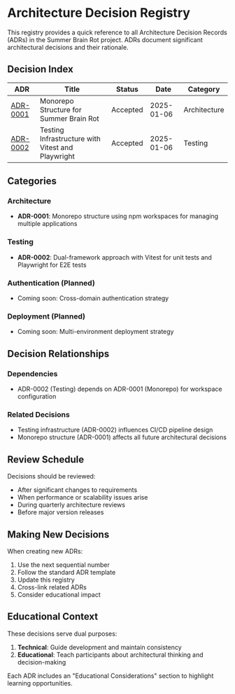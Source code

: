 # Architecture Decision Registry

This registry provides a quick reference to all Architecture Decision Records (ADRs) in the Summer Brain Rot project. ADRs document significant architectural decisions and their rationale.

## Decision Index

| ADR | Title | Status | Date | Category |
|-----|-------|--------|------|----------|
| [ADR-0001](decisions/0001-monorepo-structure.md) | Monorepo Structure for Summer Brain Rot | Accepted | 2025-01-06 | Architecture |
| [ADR-0002](decisions/0002-testing-infrastructure.md) | Testing Infrastructure with Vitest and Playwright | Accepted | 2025-01-06 | Testing |

## Categories

### Architecture
- **ADR-0001**: Monorepo structure using npm workspaces for managing multiple applications

### Testing
- **ADR-0002**: Dual-framework approach with Vitest for unit tests and Playwright for E2E tests

### Authentication (Planned)
- Coming soon: Cross-domain authentication strategy

### Deployment (Planned)
- Coming soon: Multi-environment deployment strategy

## Decision Relationships

### Dependencies
- ADR-0002 (Testing) depends on ADR-0001 (Monorepo) for workspace configuration

### Related Decisions
- Testing infrastructure (ADR-0002) influences CI/CD pipeline design
- Monorepo structure (ADR-0001) affects all future architectural decisions

## Review Schedule

Decisions should be reviewed:
- After significant changes to requirements
- When performance or scalability issues arise
- During quarterly architecture reviews
- Before major version releases

## Making New Decisions

When creating new ADRs:
1. Use the next sequential number
2. Follow the standard ADR template
3. Update this registry
4. Cross-link related ADRs
5. Consider educational impact

## Educational Context

These decisions serve dual purposes:
1. **Technical**: Guide development and maintain consistency
2. **Educational**: Teach participants about architectural thinking and decision-making

Each ADR includes an "Educational Considerations" section to highlight learning opportunities.